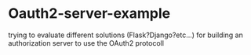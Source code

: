 # Oauth2-server-example
trying to evaluate different solutions (Flask?Django?etc...) for building an authorization server to use the OAuth2 protocoll
